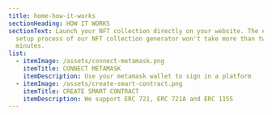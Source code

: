 ```yaml
---
title: home-how-it-works
sectionHeading: HOW IT WORKS
sectionText: Launch your NFT collection directly on your website. The entire
  setup process of our NFT collection generator won't take more than two
  minutes.
list:
  - itemImage: /assets/connect-metamask.png
    itemTitle: CONNECT METAMASK
    itemDescription: Use your metamask wallet to sign in a platform
  - itemImage: /assets/create-smart-contract.png
    itemTitle: CREATE SMART CONTRACT
    itemDescription: We support ERC 721, ERC 721A and ERC 1155
---
```

